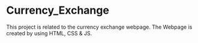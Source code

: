 # Currency_Exchange
This project is related to the currency exchange webpage.
The Webpage is created by using HTML, CSS & JS.


